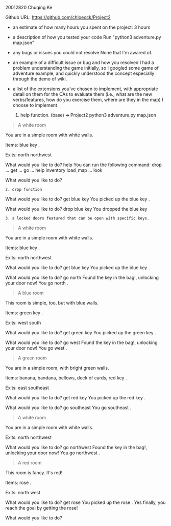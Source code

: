20012820
Chuqing Ke

Github URL: https://github.com/chloecck/Project2


- an estimate of how many hours you spent on the project: 3 hours


- a description of how you tested your code
    Run "python3 adventure.py map.json"

- any bugs or issues you could not resolve
    None that I'm awared of.
- an example of a difficult issue or bug and how you resolved
    I had a problem understanding the game initially, so I googled some game of adventure example, and quickly understood the concept especially through the demo of wiki.

- a list of the extensions you’ve chosen to implement, with appropriate detail on them for the CAs to evaluate them (i.e., what are the new verbs/features, how do you exercise them, where are they in the map)
    I choose to implement

    1. help function.
(base) ➜  Project2 python3 adventure.py map.json
> A white room

You are in a simple room with white walls.

Items: blue key .

Exits:  north northwest


What would you like to do? help
You can run the following command:
  drop ...
  get ...
  go ...
  help
  inventory
  load_map ...
  look

What would you like to do? 

    2. drop function

What would you like to do? get blue key
You picked up the blue key .

What would you like to do? drop blue key
You dropped the blue key

    3. a locked doors featured that can be open with specific keys.
> A white room

You are in a simple room with white walls.

Items: blue key .

Exits:  north northwest


What would you like to do? get blue key
You picked up the blue key .

What would you like to do? go north
Found the key in the bag!, unlocking your door now!
You go north .

> A blue room

This room is simple, too, but with blue walls.

Items: green key .

Exits:  west south


What would you like to do? get green key
You picked up the green key .

What would you like to do? go west
Found the key in the bag!, unlocking your door now!
You go west .

> A green room

You are in a simple room, with bright green walls.

Items: banana, bandana, bellows, deck of cards, red key .

Exits:  east southeast


What would you like to do? get red key
You picked up the red key .

What would you like to do? go southeast
You go southeast .

> A white room

You are in a simple room with white walls.


Exits:  north northwest


What would you like to do? go northwest
Found the key in the bag!, unlocking your door now!
You go northwest .

> A red room

This room is fancy. It's red!

Items: rose .

Exits:  north west


What would you like to do? get rose
You picked up the rose .
Yes finally, you reach the goal by getting the rose!

What would you like to do? 